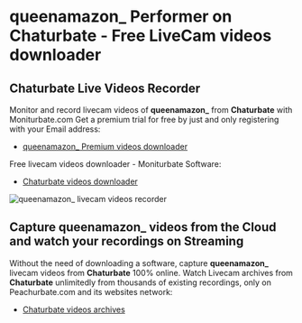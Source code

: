 # queenamazon_ Performer on Chaturbate - Free LiveCam videos downloader

## Chaturbate Live Videos Recorder

Monitor and record livecam videos of **queenamazon_** from **Chaturbate** with Moniturbate.com
Get a premium trial for free by just and only registering with your Email address:
* [queenamazon_ Premium videos downloader](https://moniturbate.com/request-demo-licence-key.html)

Free livecam videos downloader - Moniturbate Software:
* [Chaturbate videos downloader](https://moniturbate.com/moniturbate-download-software.html)

![queenamazon_ livecam videos recorder](https://peachurnet.com/templates/moniturbate-software.png)


## Capture queenamazon_ videos from the Cloud and watch your recordings on Streaming

Without the need of downloading a software, capture **queenamazon_** livecam videos from **Chaturbate** 100% online.
Watch Livecam archives from **Chaturbate** unlimitedly from thousands of existing recordings, only on Peachurbate.com and its websites network:
* [Chaturbate videos archives](https://peachurnet.com/)